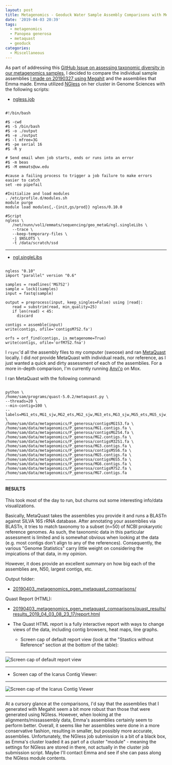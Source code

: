 ```yaml
---
layout: post
title: Metagenomics - Geoduck Water Sample Assembly Comparisons with MetaQuast
date: '2019-04-03 20:39'
tags:
  - metagenomics
  - Panopea generosa
  - metaquast
  - geoduck
categories:
  - Miscellaneous
---
```

As part of addressing this [GitHub Issue on assessing taxonomic diversity in our metagenomics samples](https://github.com/RobertsLab/resources/issues/547), I decided to compare the individual sample assemblies [I made on 20190327 using Megahit](https://robertslab.github.io/sams-notebook/2019/03/27/Metagenome-Assemblies-P.generosa-Water-Samples-Trimmed-HiSeqX-Data-Using-Megahit-on-Mox.html) and the assemblies that Emma made. Emma utilized [NGless](https://github.com/ngless-toolkit/ngless) on her cluster in Genome Sciences with the following scripts:

- [ngless.job](http://eagle.fish.washington.edu/oyster/metagenomics_2019/ngless.job)

<pre><code>
#!/bin/bash

#$ -cwd
#$ -S /bin/bash
#$ -o ./output
#$ -e ./output
#$ -l mfree=3G
#$ -pe serial 16
#$ -R y

# Send email when job starts, ends or runs into an error
#$ -m beas
#$ -M emmats@uw.edu

#cause a failing process to trigger a job failure to make errors easier to catch
set -eo pipefail

#Initialize and load modules
. /etc/profile.d/modules.sh
module purge
module load modules{,-{init,gs/prod}} ngless/0.10.0

#Script
ngless \
   /net/nunn/vol1/emmats/sequencing/geo_metaG/ngl.singleLibs \
   --trace \
   --keep-temporary-files \
   -j $NSLOTS \
   -t /data/scratch/ssd
</code></pre>

---

- [ngl.singleLibs](http://eagle.fish.washington.edu/oyster/metagenomics_2019/ngl.singleLibs)

<pre><code>
ngless "0.10"
import "parallel" version "0.6"

samples = readlines('MG7S2')
sample = lock1(samples)
input = fastq(sample)

output = preprocess(input, keep_singles=False) using |read|:
   read = substrim(read, min_quality=25)
   if len(read) < 45:
     discard

contigs = assemble(input)
write(contigs, ofile='contigsM7S2.fa')

orfs = orf_find(contigs, is_metagenome=True)
write(contigs, ofile='orfM7S2.fna')
</code></pre>

I `rsync`'d all the assembly files to my computer (swoose) and ran [MetaQuast](http://quast.sourceforge.net/metaquast) locally. I did _not_ provide MetaQuast with individual reads, nor reference, as I just wanted a quick and dirty assessment of each of the assemblies. For a more in-depth comparison, I'm currently running [Anvi'o](http://merenlab.org/software/anvio/) on Mox.

I ran MetaQuast with the following command:

<pre><code>
python \
/home/sam/programs/quast-5.0.2/metaquast.py \
--threads=20 \
--min-contig=100 \
--labels=MG1_ets,MG1_sjw,MG2_ets,MG2_sjw,MG3_ets,MG3_sjw,MG5_ets,MG5_sjw,MG6_ets,MG6_sjw,MG7_ets,MG7_sjw \
/home/sam/data/metagenomics/P_generosa/contigsMG1S3.fa \
/home/sam/data/metagenomics/P_generosa/MG1.contigs.fa \
/home/sam/data/metagenomics/P_generosa/contigsMG2S4.fa \
/home/sam/data/metagenomics/P_generosa/MG2.contigs.fa \
/home/sam/data/metagenomics/P_generosa/contigsM32S1.fa \
/home/sam/data/metagenomics/P_generosa/MG3.contigs.fa \
/home/sam/data/metagenomics/P_generosa/contigsM5S6.fa \
/home/sam/data/metagenomics/P_generosa/MG5.contigs.fa \
/home/sam/data/metagenomics/P_generosa/contigsM6S5.fa \
/home/sam/data/metagenomics/P_generosa/MG6.contigs.fa \
/home/sam/data/metagenomics/P_generosa/contigsM7S2.fa \
/home/sam/data/metagenomics/P_generosa/MG7.contigs.fa
</code></pre>




---

#### RESULTS

This took most of the day to run, but churns out some interesting info/data visualizations.

Basically, MetaQuast takes the assemblies you provide it and runs a BLASTn against SILVA 16S rRNA database. After annotating your assemblies via BLASTn, it tries to match taxonomy to a subset (n=50) of NCBI prokaryotic reference genomes. As such, the taxonomic data in this particular assessment is limited and is somewhat obvious when looking at the data (e.g. most contigs don't align to any of the references). Consequently, the various "Genome Statistics" carry little weight on considering the impications of that data, in my opinion.

However, it does provide an excellent summary on how big each of the assemblies are, N50, largest contigs, etc.

Output folder:

- [20190403_metagenomics_pgen_metaquast_comparisons/](http://gannet.fish.washington.edu/Atumefaciens/20190403_metagenomics_pgen_metaquast_comparisons/)

Quast Report (HTML):

- [20190403_metagenomics_pgen_metaquast_comparisons/quast_results/results_2019_04_03_08_23_17/report.html](http://gannet.fish.washington.edu/Atumefaciens/20190403_metagenomics_pgen_metaquast_comparisons/quast_results/results_2019_04_03_08_23_17/report.html)

- The Quast HTML report is a fully interactive report with ways to change views of the data, including contig browsers, heat maps, line graphs.

  - Screen cap of default report view (look at the "Stastics without Reference" section at the bottom of the table):

---

  ![Screen cap of default report view](https://github.com/RobertsLab/sams-notebook/blob/master/images/screencaps/20190404_metagenomics_pgen_quast-01.png?raw=true)

---

  - Screen cap of the Icarus Contig Viewer:

---

![Screen cap of the Icarus Contig Viewer](https://github.com/RobertsLab/sams-notebook/blob/master/images/screencaps/20190404_metagenomics_pgen_quast-02.png?raw=true)


---

At a cursory glance at the comparisons, I'd say that the assemblies that I generated with Megahit seem a bit more robust than those that were generated using NGless. However, when looking at the alignments/missassembly data, Emma's assemblies certainly seem to perform better. Overall, it seems like her assemblies were done in a more conservative fashion, resulting in smaller, but possibly more accurate, assemblies. Unfortunately, the NGless job submission is a bit of a black box, as Emma's cluster loaded it as part of a cluster "module" - meaning the settings for NGless are stored in there, not actually in the cluster job submission script. Maybe I'll contact Emma and see if she can pass along the NGless module contents.
